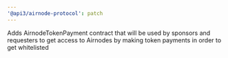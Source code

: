 ```yaml
---
'@api3/airnode-protocol': patch
---
```


Adds AirnodeTokenPayment contract that will be used by sponsors and requesters to get access to Airnodes by making token
payments in order to get whitelisted
